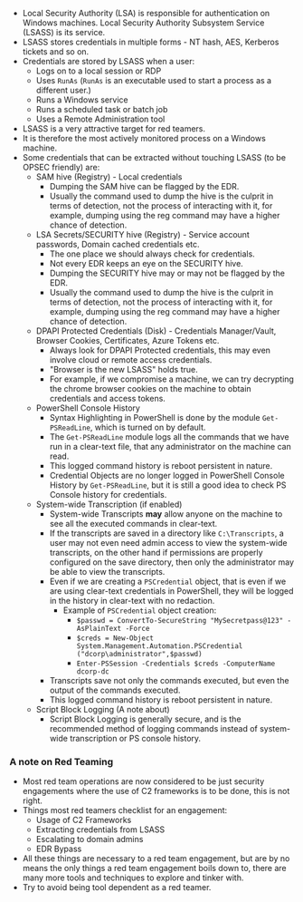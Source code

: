 - Local Security Authority (LSA) is responsible for authentication on Windows machines. Local Security Authority Subsystem Service (LSASS) is its service.
- LSASS stores credentials in multiple forms - NT hash, AES, Kerberos tickets and so on.
- Credentials are stored by LSASS when a user:
	- Logs on to a local session or RDP
	- Uses `RunAs` (`RunAs` is an executable used to start a process as a different user.)
	- Runs a Windows service
	- Runs a scheduled task or batch job
	- Uses a Remote Administration tool
- LSASS is a very attractive target for red teamers.
- It is therefore the most actively monitored process on a Windows machine.
- Some credentials that can be extracted without touching LSASS (to be OPSEC friendly) are:
	- SAM hive (Registry) - Local credentials
		- Dumping the SAM hive can be flagged by the EDR.
		- Usually the command used to dump the hive is the culprit in terms of detection, not the process of interacting with it, for example, dumping using the reg command may have a higher chance of detection.
	- LSA Secrets/SECURITY hive (Registry) - Service account passwords, Domain cached credentials etc.
		- The one place we should always check for credentials.
		- Not every EDR keeps an eye on the SECURITY hive.
		- Dumping the SECURITY hive may or may not be flagged by the EDR.
		- Usually the command used to dump the hive is the culprit in terms of detection, not the process of interacting with it, for example, dumping using the reg command may have a higher chance of detection.
	- DPAPI Protected Credentials (Disk) - Credentials Manager/Vault, Browser Cookies, Certificates, Azure Tokens etc.
		- Always look for DPAPI Protected credentials, this may even involve cloud or remote access credentials.
		- "Browser is the new LSASS" holds true.
		- For example, if we compromise a machine, we can try decrypting the chrome browser cookies on the machine to obtain credentials and access tokens.
	- PowerShell Console History
		- Syntax Highlighting in PowerShell is done by the module `Get-PSReadLine`, which is turned on by default.
		- The `Get-PSReadLine` module logs all the commands that we have run in a clear-text file, that any administrator on the machine can read.
		- This logged command history is reboot persistent in nature.
		- Credential Objects are no longer logged in PowerShell Console History by `Get-PSReadLine`, but it is still a good idea to check PS Console history for credentials.
	- System-wide Transcription (if enabled)
		- System-wide Transcripts **may** allow anyone on the machine to see all the executed commands in clear-text.
		- If the transcripts are saved in a directory like `C:\Transcripts`, a user may not even need admin access to view the system-wide transcripts, on the other hand if permissions are properly configured on the save directory, then only the administrator may be able to view the transcripts.
		- Even if we are creating a `PSCredential` object, that is even if we are using clear-text credentials in PowerShell, they will be logged in the history in clear-text with no redaction.
			- Example of `PSCredential` object creation:
				- `$passwd = ConvertTo-SecureString "MySecretpass@123" -AsPlainText -Force`
				- `$creds = New-Object System.Management.Automation.PSCredential ("dcorp\administrator",$passwd)`
				- `Enter-PSSession -Credentials $creds -ComputerName dcorp-dc`
		- Transcripts save not only the commands executed, but even the output of the commands executed.
		- This logged command history is reboot persistent in nature.
	- Script Block Logging (A note about)
		- Script Block Logging is generally secure, and is the recommended method of logging commands instead of system-wide transcription or PS console history.

### A note on Red Teaming
- Most red team operations are now considered to be just security engagements where the use of C2 frameworks is to be done, this is not right.
- Things most red teamers checklist for an engagement:
	- Usage of C2 Frameworks
	- Extracting credentials from LSASS
	- Escalating to domain admins
	- EDR Bypass
- All these things are necessary to a red team engagement, but are by no means the only things a red team engagement boils down to, there are many more tools and techniques to explore and tinker with.
- Try to avoid being tool dependent as a red teamer.